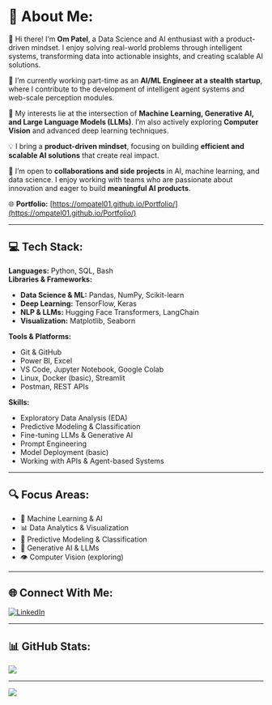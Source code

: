# 💫 About Me:
👋 Hi there! I’m **Om Patel**, a Data Science and AI enthusiast with a product-driven mindset. I enjoy solving real-world problems through intelligent systems, transforming data into actionable insights, and creating scalable AI solutions.

🚀 I’m currently working part-time as an **AI/ML Engineer at a stealth startup**, where I contribute to the development of intelligent agent systems and web-scale perception modules.

🧠 My interests lie at the intersection of **Machine Learning, Generative AI, and Large Language Models (LLMs)**. I’m also actively exploring **Computer Vision** and advanced deep learning techniques.

💡 I bring a **product-driven mindset**, focusing on building **efficient and scalable AI solutions** that create real impact.

🤝 I’m open to **collaborations and side projects** in AI, machine learning, and data science. I enjoy working with teams who are passionate about innovation and eager to build **meaningful AI products**.

🌐 **Portfolio:** [https://ompatel01.github.io/Portfolio/](https://ompatel01.github.io/Portfolio/)

---

## 💻 Tech Stack:
**Languages:** Python, SQL, Bash  
**Libraries & Frameworks:**  
- **Data Science & ML:** Pandas, NumPy, Scikit-learn
- **Deep Learning:** TensorFlow, Keras 
- **NLP & LLMs:** Hugging Face Transformers, LangChain  
- **Visualization:** Matplotlib, Seaborn

**Tools & Platforms:**  
- Git & GitHub  
- Power BI, Excel  
- VS Code, Jupyter Notebook, Google Colab  
- Linux, Docker (basic), Streamlit  
- Postman, REST APIs  

**Skills:**  
- Exploratory Data Analysis (EDA)  
- Predictive Modeling & Classification  
- Fine-tuning LLMs & Generative AI  
- Prompt Engineering  
- Model Deployment (basic)  
- Working with APIs & Agent-based Systems
---

## 🔍 Focus Areas:
- 🤖 Machine Learning & AI  
- 📊 Data Analytics & Visualization  
- 🧩 Predictive Modeling & Classification  
- 🧠 Generative AI & LLMs  
- 👁️ Computer Vision (exploring)

---

## 🌐 Connect With Me:
[![LinkedIn](https://img.shields.io/badge/LinkedIn-%230077B5.svg?logo=linkedin&logoColor=white)](https://linkedin.com/in/om-patel-tech)  

---

## 📊 GitHub Stats:
![](https://github-readme-stats.vercel.app/api?username=OmPatel01&theme=default&hide_border=false&include_all_commits=true&count_private=false)

<!-- Optional: Add more stats below if needed -->
<!-- ![](https://github-readme-streak-stats.herokuapp.com/?user=OmPatel01&theme=default&hide_border=false) -->
<!-- ![](https://github-readme-stats.vercel.app/api/top-langs/?username=OmPatel01&theme=default&hide_border=false&layout=compact) -->

---

[![](https://visitcount.itsvg.in/api?id=OmPatel01&icon=5&color=0)](https://visitcount.itsvg.in)
